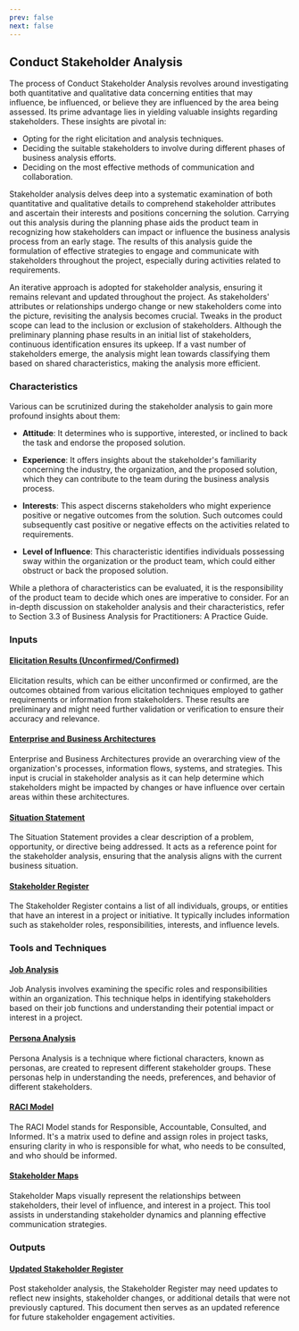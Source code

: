 ```yaml
---
prev: false
next: false
---
```


## Conduct Stakeholder Analysis

The process of Conduct Stakeholder Analysis revolves around investigating both quantitative and qualitative data concerning entities that may influence, be influenced, or believe they are influenced by the area being assessed. Its prime advantage lies in yielding valuable insights regarding stakeholders. These insights are pivotal in:

- Opting for the right elicitation and analysis techniques.
- Deciding the suitable stakeholders to involve during different phases of business analysis efforts.
- Deciding on the most effective methods of communication and collaboration.

Stakeholder analysis delves deep into a systematic examination of both quantitative and qualitative details to comprehend stakeholder attributes and ascertain their interests and positions concerning the solution. Carrying out this analysis during the planning phase aids the product team in recognizing how stakeholders can impact or influence the business analysis process from an early stage. The results of this analysis guide the formulation of effective strategies to engage and communicate with stakeholders throughout the project, especially during activities related to requirements.

An iterative approach is adopted for stakeholder analysis, ensuring it remains relevant and updated throughout the project. As stakeholders' attributes or relationships undergo change or new stakeholders come into the picture, revisiting the analysis becomes crucial. Tweaks in the product scope can lead to the inclusion or exclusion of stakeholders. Although the preliminary planning phase results in an initial list of stakeholders, continuous identification ensures its upkeep. If a vast number of stakeholders emerge, the analysis might lean towards classifying them based on shared characteristics, making the analysis more efficient.

### Characteristics

Various can be scrutinized during the stakeholder analysis to gain more profound insights about them:

- **Attitude**: It determines who is supportive, interested, or inclined to back the task and endorse the proposed solution.

- **Experience**: It offers insights about the stakeholder's familiarity concerning the industry, the organization, and the proposed solution, which they can contribute to the team during the business analysis process.

- **Interests**: This aspect discerns stakeholders who might experience positive or negative outcomes from the solution. Such outcomes could subsequently cast positive or negative effects on the activities related to requirements.

- **Level of Influence**: This characteristic identifies individuals possessing sway within the organization or the product team, which could either obstruct or back the proposed solution.

While a plethora of characteristics can be evaluated, it is the responsibility of the product team to decide which ones are imperative to consider. For an in-depth discussion on stakeholder analysis and their characteristics, refer to Section 3.3 of Business Analysis for Practitioners: A Practice Guide.

### Inputs

#### [Elicitation Results (Unconfirmed/Confirmed)](/content/gist/business-analysis/inputs-outputs/assessment-of-business-value.md)

Elicitation results, which can be either unconfirmed or confirmed, are the outcomes obtained from various elicitation techniques employed to gather requirements or information from stakeholders. These results are preliminary and might need further validation or verification to ensure their accuracy and relevance.

#### [Enterprise and Business Architectures](/content/gist/business-analysis/inputs-outputs/assessment-of-business-value.md)

Enterprise and Business Architectures provide an overarching view of the organization's processes, information flows, systems, and strategies. This input is crucial in stakeholder analysis as it can help determine which stakeholders might be impacted by changes or have influence over certain areas within these architectures.

#### [Situation Statement](/content/gist/business-analysis/inputs-outputs/assessment-of-business-value.md)

The Situation Statement provides a clear description of a problem, opportunity, or directive being addressed. It acts as a reference point for the stakeholder analysis, ensuring that the analysis aligns with the current business situation.

#### [Stakeholder Register](/content/gist/business-analysis/inputs-outputs/assessment-of-business-value.md)

The Stakeholder Register contains a list of all individuals, groups, or entities that have an interest in a project or initiative. It typically includes information such as stakeholder roles, responsibilities, interests, and influence levels.

### Tools and Techniques

#### [Job Analysis](/content/gist/business-analysis/tools-techniques/benchmarking.md)

Job Analysis involves examining the specific roles and responsibilities within an organization. This technique helps in identifying stakeholders based on their job functions and understanding their potential impact or interest in a project.

#### [Persona Analysis](/content/gist/business-analysis/tools-techniques/benchmarking.md)

Persona Analysis is a technique where fictional characters, known as personas, are created to represent different stakeholder groups. These personas help in understanding the needs, preferences, and behavior of different stakeholders.

#### [RACI Model](/content/gist/business-analysis/tools-techniques/benchmarking.md)

The RACI Model stands for Responsible, Accountable, Consulted, and Informed. It's a matrix used to define and assign roles in project tasks, ensuring clarity in who is responsible for what, who needs to be consulted, and who should be informed.

#### [Stakeholder Maps](/content/gist/business-analysis/tools-techniques/benchmarking.md)

Stakeholder Maps visually represent the relationships between stakeholders, their level of influence, and interest in a project. This tool assists in understanding stakeholder dynamics and planning effective communication strategies.

### Outputs

#### [Updated Stakeholder Register](/content/gist/business-analysis/inputs-outputs/assessment-of-business-value.md)

Post stakeholder analysis, the Stakeholder Register may need updates to reflect new insights, stakeholder changes, or additional details that were not previously captured. This document then serves as an updated reference for future stakeholder engagement activities.
